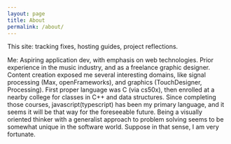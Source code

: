 ```yaml
---
layout: page
title: About
permalink: /about/
---
```


This site: tracking fixes, hosting guides, project reflections.

Me: Aspiring application dev, with emphasis on web technologies. Prior experience in the music industry, and as a freelance graphic designer. Content creation exposed me several interesting domains, like signal processing (Max, openFrameworks), and graphics (TouchDesigner, Processing). First proper language was C (via cs50x), then enrolled at a nearby college for classes in C++ and data structures. Since completing those courses, javascript(typescript) has been my primary language, and it seems it will be that way for the foreseeable future. 
Being a visually oriented thinker with a generalist approach to problem solving seems to be somewhat unique in the software world. Suppose in that sense, I am very fortunate.
